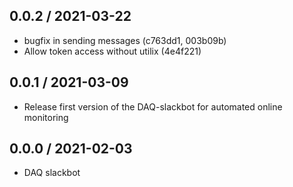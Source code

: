 0.0.2 / 2021-03-22
--------------------
- bugfix in sending messages (c763dd1, 003b09b)
- Allow token access without utilix (4e4f221)

0.0.1 / 2021-03-09
--------------------
- Release first version of the DAQ-slackbot for automated online monitoring

0.0.0 / 2021-02-03
--------------------
- DAQ slackbot


